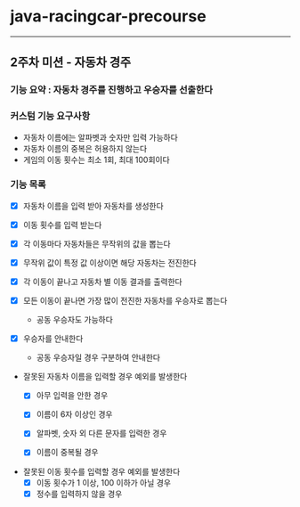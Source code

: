 # java-racingcar-precourse

---

## 2주차 미션 - 자동차 경주
### 기능 요약 : 자동차 경주를 진행하고 우승자를 선출한다
### 커스텀 기능 요구사항
- 자동차 이름에는 알파벳과 숫자만 입력 가능하다
- 자동차 이름의 중복은 허용하지 않는다
- 게임의 이동 횟수는 최소 1회, 최대 100회이다
### 기능 목록
- [x] 자동차 이름을 입력 받아 자동차를 생성한다
  

- [x] 이동 횟수를 입력 받는다
   

- [x] 각 이동마다 자동차들은 무작위의 값을 뽑는다
  

- [x] 무작위 값이 특정 값 이상이면 해당 자동차는 전진한다
  

- [x] 각 이동이 끝나고 자동차 별 이동 결과를 출력한다
  

- [x] 모든 이동이 끝나면 가장 많이 전진한 자동차를 우승자로 뽑는다
  - 공동 우승자도 가능하다
  

- [x] 우승자를 안내한다
  - 공동 우승자일 경우 구분하여 안내한다
  

- 잘못된 자동차 이름을 입력할 경우 예외를 발생한다
  - [x] 아무 입력을 안한 경우
  - [x] 이름이 6자 이상인 경우
  - [x] 알파벳, 숫자 외 다른 문자를 입력한 경우
  - [x] 이름이 중복될 경우
  

- 잘못된 이동 횟수를 입력할 경우 예외를 발생한다
  - [x] 이동 횟수가 1 이상, 100 이하가 아닐 경우
  - [x] 정수를 입력하지 않을 경우